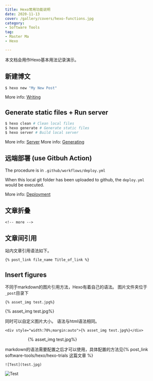 ```yaml
---
title: Hexo常用功能说明
date: 2020-11-13
cover: /gallery/covers/hexo-functions.jpg
category: 
- Software Tools
tag: 
- Master Ma
- Hexo

---
```


本文档会用作Hexo基本用法记录演示。

<!-- more -->

## 新建博文

``` bash
$ hexo new "My New Post"
```

More info: [Writing](https://hexo.io/docs/writing.html)

## Generate static files + Run server

``` bash
$ hexo clean # Clean local files
$ hexo generate # Generate static files
$ hexo server # Build local server
```

More info: [Server](https://hexo.io/docs/server.html)
More info: [Generating](https://hexo.io/docs/generating.html)

## 远端部署 (use Gitbuh Action)

The procedure is in `.github/workflows/deploy.yml`

When this local git folder has been uploaded to github, the `deploy.yml` would be executed.

More info: [Deployment](https://hexo.io/docs/one-command-deployment.html)

## 文章折叠

```
<!-- more -->
```

## 文章间引用

站内文章引用语法如下。

```
{% post_link file_name Title_of_link %}
```

## Insert figures

不同于markdown的图片引用方法，Hexo有着自己的语法。
图片文件夹位于`_post`目录下

```
{% asset_img test.jpg%}
```
{% asset_img test.jpg%}

同时可以自定义图片大小。
语法与html语法相同。

```
<div style="width:70%;margin:auto">{% asset_img test.jpg%}</div>
```
<div style="width:70%;margin:auto">{% asset_img test.jpg%}</div>

markdown的语法需要配置之后才可以使用，具体配置的方法见{% post_link software-tools/hexo/hexo-trials 这篇文章 %}
```
![Test](test.jpg)
```

![Test](test.jpg)


